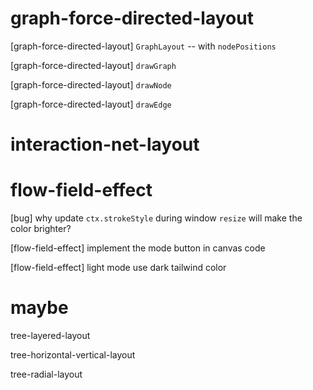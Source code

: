 # graph-force-directed-layout

[graph-force-directed-layout] `GraphLayout` -- with `nodePositions`

[graph-force-directed-layout] `drawGraph`

[graph-force-directed-layout] `drawNode`

[graph-force-directed-layout] `drawEdge`

# interaction-net-layout

# flow-field-effect

[bug] why update `ctx.strokeStyle` during window `resize` will make the color brighter?

[flow-field-effect] implement the mode button in canvas code

[flow-field-effect] light mode use dark tailwind color

# maybe

tree-layered-layout

tree-horizontal-vertical-layout

tree-radial-layout

